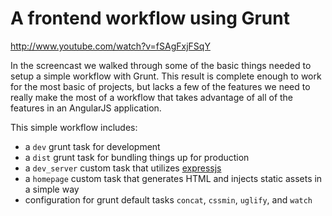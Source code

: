 # A frontend workflow using Grunt

http://www.youtube.com/watch?v=fSAgFxjFSqY

In the screencast we walked through some of the basic things needed to setup a simple workflow with Grunt. This result is complete enough to work for the most basic of projects, but lacks a few of the features we need to really make the most of a workflow that takes advantage of all of the features in an AngularJS application.

This simple workflow includes:

* a `dev` grunt task for development
* a `dist` grunt task for bundling things up for production
* a `dev_server` custom task that utilizes [expressjs](http://expressjs.com/)
* a `homepage` custom task that generates HTML and injects static assets in a simple way
* configuration for grunt default tasks `concat`, `cssmin`, `uglify`, and `watch`


